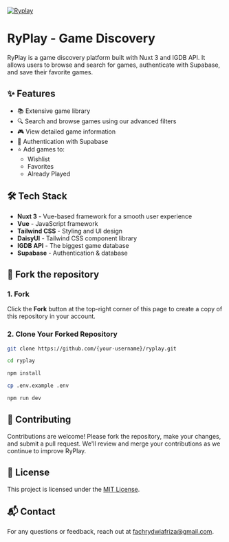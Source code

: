 [![Ryplay](https://fachryafrz.vercel.app/projects/ryplay/home.png)](https://ryplay.vercel.app)

# RyPlay - Game Discovery

RyPlay is a game discovery platform built with Nuxt 3 and IGDB API. It allows users to browse and search for games, authenticate with Supabase, and save their favorite games.

## ✨ Features

- 📚 Extensive game library
- 🔍 Search and browse games using our advanced filters
- 🎮 View detailed game information
- 🔑 Authentication with Supabase
- ⭐ Add games to:
  - Wishlist
  - Favorites
  - Already Played

## 🛠️ Tech Stack

- **Nuxt 3** - Vue-based framework for a smooth user experience
- **Vue** - JavaScript framework
- **Tailwind CSS** - Styling and UI design
- **DaisyUI** - Tailwind CSS component library
- **IGDB API** - The biggest game database
- **Supabase** - Authentication & database

## 🚀 Fork the repository

### 1. Fork

Click the **Fork** button at the top-right corner of this page to create a copy of this repository in your account.

### 2. Clone Your Forked Repository

```sh
git clone https://github.com/{your-username}/ryplay.git

cd ryplay

npm install

cp .env.example .env

npm run dev
```

## 🤝 Contributing

Contributions are welcome! Please fork the repository, make your changes, and submit a pull request. We'll review and merge your contributions as we continue to improve RyPlay.

## 📜 License

This project is licensed under the [MIT License](LICENSE.md).

## 📬 Contact

For any questions or feedback, reach out at [fachrydwiafriza@gmail.com](mailto:fachrydwiafriza@gmail.com).

